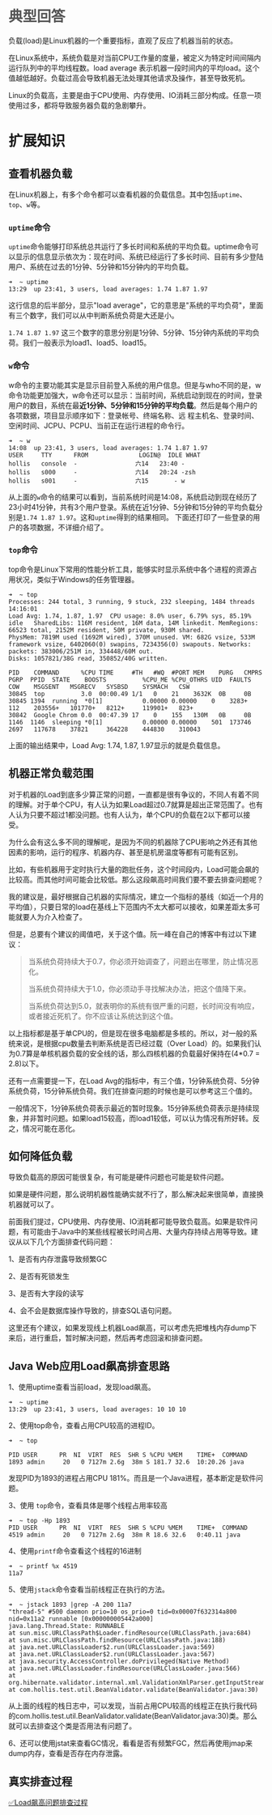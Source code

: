 # <font style="color:rgb(85, 85, 85);">典型回答</font>
负载(load)是Linux机器的一个重要指标，直观了反应了机器当前的状态。



在Linux系统中，系统负载是对当前CPU工作量的度量，被定义为特定时间间隔内运行队列中的平均线程数。load average 表示机器一段时间内的平均load。这个值越低越好。负载过高会导致机器无法处理其他请求及操作，甚至导致死机。



Linux的负载高，主要是由于CPU使用、内存使用、IO消耗三部分构成。任意一项使用过多，都将导致服务器负载的急剧攀升。



# 扩展知识


## 查看机器负载


在Linux机器上，有多个命令都可以查看机器的负载信息。其中包括`uptime`、`top`、`w`等。



### `uptime`命令


`uptime`命令能够打印系统总共运行了多长时间和系统的平均负载。uptime命令可以显示的信息显示依次为：现在时间、系统已经运行了多长时间、目前有多少登陆用户、系统在过去的1分钟、5分钟和15分钟内的平均负载。



```plain
➜  ~ uptime
13:29  up 23:41, 3 users, load averages: 1.74 1.87 1.97
```



这行信息的后半部分，显示"load average"，它的意思是"系统的平均负荷"，里面有三个数字，我们可以从中判断系统负荷是大还是小。



`1.74 1.87 1.97` 这三个数字的意思分别是1分钟、5分钟、15分钟内系统的平均负荷。我们一般表示为load1、load5、load15。



### `w`命令


w命令的主要功能其实是显示目前登入系统的用户信息。但是与who不同的是，w命令功能更加强大，w命令还可以显示：当前时间，系统启动到现在的时间，登录用户的数目，系统在最**近1分钟、5分钟和15分钟的平均负载**。然后是每个用户的各项数据，项目显示顺序如下：登录帐号、终端名称、远 程主机名、登录时间、空闲时间、JCPU、PCPU、当前正在运行进程的命令行。



```plain
➜  ~ w
14:08  up 23:41, 3 users, load averages: 1.74 1.87 1.97
USER     TTY      FROM              LOGIN@  IDLE WHAT
hollis   console  -                六14   23:40 -
hollis   s000     -                六14   20:24 -zsh
hollis   s001     -                六15       - w
```



从上面的`w`命令的结果可以看到，当前系统时间是14:08，系统启动到现在经历了23小时41分钟，共有3个用户登录。系统在近1分钟、5分钟和15分钟的平均负载分别是`1.74 1.87 1.97`。这和`uptime`得到的结果相同。 下面还打印了一些登录的用户的各项数据，不详细介绍了。



### `top`命令


top命令是Linux下常用的性能分析工具，能够实时显示系统中各个进程的资源占用状况，类似于Windows的任务管理器。



```plain
➜  ~ top
Processes: 244 total, 3 running, 9 stuck, 232 sleeping, 1484 threads                                                                                                                               14:16:01
Load Avg: 1.74, 1.87, 1.97  CPU usage: 8.0% user, 6.79% sys, 85.19% idle   SharedLibs: 116M resident, 16M data, 14M linkedit. MemRegions: 66523 total, 2152M resident, 50M private, 930M shared.
PhysMem: 7819M used (1692M wired), 370M unused. VM: 682G vsize, 533M framework vsize, 6402060(0) swapins, 7234356(0) swapouts. Networks: packets: 383006/251M in, 334448/60M out.
Disks: 1057821/38G read, 350852/40G written.

PID    COMMAND      %CPU TIME     #TH   #WQ  #PORT MEM    PURG   CMPRS  PGRP  PPID  STATE    BOOSTS          %CPU_ME %CPU_OTHRS UID  FAULTS    COW    MSGSENT   MSGRECV   SYSBSD    SYSMACH   CSW
30845  top          3.0  00:00.49 1/1   0    21    3632K  0B     0B     30845 1394  running  *0[1]           0.00000 0.00000    0    3283+     112    203556+   101770+   8212+     119901+   823+
30842  Google Chrom 0.0  00:47.39 17    0    155   130M   0B     0B     1146  1146  sleeping *0[1]           0.00000 0.00000    501  173746    2697   117678    37821     364228    444830    310043
```



上面的输出结果中，Load Avg: 1.74, 1.87, 1.97显示的就是负载信息。



## 机器正常负载范围


对于机器的Load到底多少算正常的问题，一直都是很有争议的，不同人有着不同的理解。对于单个CPU，有人认为如果Load超过0.7就算是超出正常范围了。也有人认为只要不超过1都没问题。也有人认为，单个CPU的负载在2以下都可以接受。



为什么会有这么多不同的理解呢，是因为不同的机器除了CPU影响之外还有其他因素的影响，运行的程序、机器内存、甚至是机房温度等都有可能有区别。



比如，有些机器用于定时执行大量的跑批任务，这个时间段内，Load可能会飙的比较高。而其他时间可能会比较低。那么这段飙高时间我们要不要去排查问题呢？



我的建议是，最好根据自己机器的实际情况，建立一个指标的基线（如近一个月的平均值），只要日常的load在基线上下范围内不太大都可以接收，如果差距太多可能就要人为介入检查了。



但是，总要有个建议的阈值吧，关于这个值。阮一峰在自己的博客中有过以下建议：



> 当系统负荷持续大于0.7，你必须开始调查了，问题出在哪里，防止情况恶化。
>
>  
>
> 当系统负荷持续大于1.0，你必须动手寻找解决办法，把这个值降下来。
>
>  
>
> 当系统负荷达到5.0，就表明你的系统有很严重的问题，长时间没有响应，或者接近死机了。你不应该让系统达到这个值。
>



以上指标都是基于单CPU的，但是现在很多电脑都是多核的。所以，对一般的系统来说，是根据cpu数量去判断系统是否已经过载（Over Load）的。如果我们认为0.7算是单核机器负载的安全线的话，那么四核机器的负载最好保持在(4*0.7 = 2.8)以下。



还有一点需要提一下，在Load Avg的指标中，有三个值，1分钟系统负荷、5分钟系统负荷，15分钟系统负荷。我们在排查问题的时候也是可以参考这三个值的。



一般情况下，1分钟系统负荷表示最近的暂时现象。15分钟系统负荷表示是持续现象，并非暂时问题。如果load15较高，而load1较低，可以认为情况有所好转。反之，情况可能在恶化。



## 如何降低负载


导致负载高的原因可能很复杂，有可能是硬件问题也可能是软件问题。



如果是硬件问题，那么说明机器性能确实就不行了，那么解决起来很简单，直接换机器就可以了。



前面我们提过，CPU使用、内存使用、IO消耗都可能导致负载高。如果是软件问题，有可能由于Java中的某些线程被长时间占用、大量内存持续占用等导致。建议从以下几个方面排查代码问题：



1、是否有内存泄露导致频繁GC 

2、是否有死锁发生 

3、是否有大字段的读写 

4、会不会是数据库操作导致的，排查SQL语句问题。



这里还有个建议，如果发现线上机器Load飙高，可以考虑先把堆栈内存dump下来后，进行重启，暂时解决问题，然后再考虑回滚和排查问题。



## Java Web应用Load飙高排查思路


1、使用uptime查看当前load，发现load飙高。



```plain
➜  ~ uptime
13:29  up 23:41, 3 users, load averages: 10 10 10
```



2、使用top命令，查看占用CPU较高的进程ID。



```plain
➜  ~ top

PID USER      PR  NI  VIRT  RES  SHR S %CPU %MEM    TIME+  COMMAND
1893 admin     20   0 7127m 2.6g  38m S 181.7 32.6  10:20.26 java
```



发现PID为1893的进程占用CPU 181%。而且是一个Java进程，基本断定是软件问题。



3、使用 `top`命令，查看具体是哪个线程占用率较高



```plain
➜  ~ top -Hp 1893
PID USER      PR  NI  VIRT  RES  SHR S %CPU %MEM    TIME+  COMMAND
4519 admin     20   0 7127m 2.6g  38m R 18.6 32.6   0:40.11 java
```



4、使用`printf`命令查看这个线程的16进制



```plain
➜  ~ printf %x 4519
11a7
```



5、使用`jstack`命令查看当前线程正在执行的方法。



```plain
➜  ~ jstack 1893 |grep -A 200 11a7
"thread-5" #500 daemon prio=10 os_prio=0 tid=0x00007f632314a800 nid=0x11a2 runnable [0x000000005442a000]
java.lang.Thread.State: RUNNABLE
at sun.misc.URLClassPath$Loader.findResource(URLClassPath.java:684)
at sun.misc.URLClassPath.findResource(URLClassPath.java:188)
at java.net.URLClassLoader$2.run(URLClassLoader.java:569)
at java.net.URLClassLoader$2.run(URLClassLoader.java:567)
at java.security.AccessController.doPrivileged(Native Method)
at java.net.URLClassLoader.findResource(URLClassLoader.java:566)
at org.hibernate.validator.internal.xml.ValidationXmlParser.getInputStreamForPath(ValidationXmlParser.java:248)
at com.hollis.test.util.BeanValidator.validate(BeanValidator.java:30)
```



从上面的线程的栈日志中，可以发现，当前占用CPU较高的线程正在执行我代码的com.hollis.test.util.BeanValidator.validate(BeanValidator.java:30)类。那么就可以去排查这个类是否用法有问题了。



6、还可以使用jstat来查看GC情况，看看是否有频繁FGC，然后再使用jmap来dump内存，查看是否存在内存泄露。



## 真实排查过程


[✅Load飙高问题排查过程](https://www.yuque.com/hollis666/qyhor6/uq7bul)

